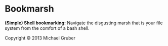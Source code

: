 # Bookmarsh

**(Simple) Shell bookmarking:**  Navigate the disgusting marsh that is your
file system from the comfort of a bash shell.

Copyright &copy; 2013 Michael Gruber
